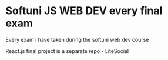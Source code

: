# Softuni JS WEB DEV every final exam
 Every exam i have taken during the softuni web dev course
 
 React.js final project is a separate repo - LiteSocial
